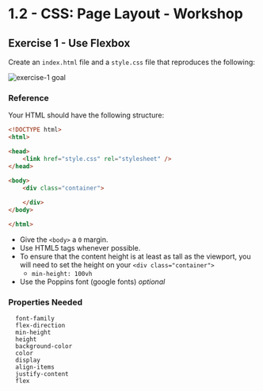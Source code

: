 # 1.2 - CSS: Page Layout - Workshop

## Exercise 1 - Use Flexbox

Create an `index.html` file and a `style.css` file that reproduces the following:

![exercise-1 goal](../../assets/ex-1-goal.png)

### Reference

Your HTML should have the following structure:

```html
<!DOCTYPE html>
<html>

<head>
    <link href="style.css" rel="stylesheet" />
</head>

<body>
    <div class="container">
        
    </div>
</body>

</html>
```

- Give the `<body>` a `0` margin.
- Use HTML5 tags whenever possible.
- To ensure that the content height is at least as tall as the viewport, you will need to set the height on your `<div class="container">`
    - `min-height: 100vh`
- Use the Poppins font (google fonts) _optional_

### Properties Needed

```
  font-family
  flex-direction
  min-height
  height
  background-color
  color
  display
  align-items
  justify-content
  flex
```
